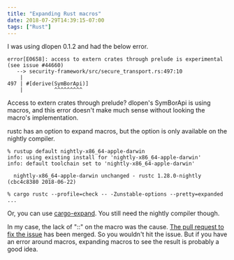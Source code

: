 ```yaml
---
title: "Expanding Rust macros"
date: 2018-07-29T14:39:15-07:00
tags: ["Rust"]
---
```


I was using dlopen 0.1.2 and had the below error.

```
error[E0658]: access to extern crates through prelude is experimental (see issue #44660)
   --> security-framework/src/secure_transport.rs:497:10
    |
497 | #[derive(SymBorApi)]
    |          ^^^^^^^^^
```

Access to extern crates through prelude? dlopen's SymBorApi is using macros, and this error doesn't make much sense without looking the macro's implementation.

rustc has an option to expand macros, but the option is only available on the nightly compiler.

```
% rustup default nightly-x86_64-apple-darwin
info: using existing install for 'nightly-x86_64-apple-darwin'
info: default toolchain set to 'nightly-x86_64-apple-darwin'

  nightly-x86_64-apple-darwin unchanged - rustc 1.28.0-nightly (cbc4c8380 2018-06-22)

% cargo rustc --profile=check -- -Zunstable-options --pretty=expanded
...
```

Or, you can use [cargo-expand](https://github.com/dtolnay/cargo-expand). You still need the nightly compiler though.

In my case, the lack of "::" on the macro was the cause. [The pull request to fix the issue](https://github.com/szymonwieloch/rust-dlopen/pull/7/files) has been merged. So you wouldn't hit the issue. But if you have an error around macros, expanding macros to see the result is probably a good idea.